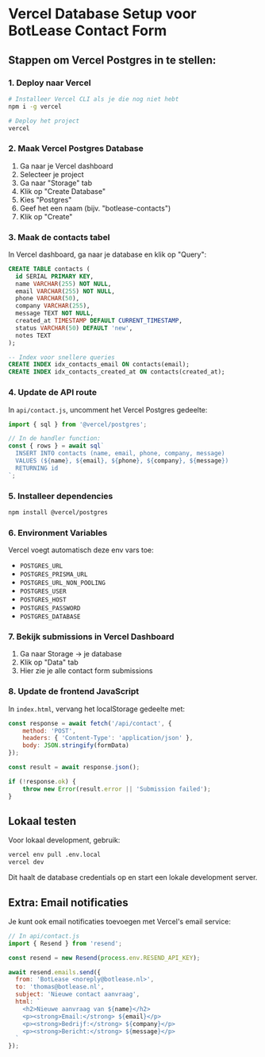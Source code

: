 # Vercel Database Setup voor BotLease Contact Form

## Stappen om Vercel Postgres in te stellen:

### 1. Deploy naar Vercel
```bash
# Installeer Vercel CLI als je die nog niet hebt
npm i -g vercel

# Deploy het project
vercel
```

### 2. Maak Vercel Postgres Database
1. Ga naar je Vercel dashboard
2. Selecteer je project
3. Ga naar "Storage" tab
4. Klik op "Create Database"
5. Kies "Postgres"
6. Geef het een naam (bijv. "botlease-contacts")
7. Klik op "Create"

### 3. Maak de contacts tabel
In Vercel dashboard, ga naar je database en klik op "Query":

```sql
CREATE TABLE contacts (
  id SERIAL PRIMARY KEY,
  name VARCHAR(255) NOT NULL,
  email VARCHAR(255) NOT NULL,
  phone VARCHAR(50),
  company VARCHAR(255),
  message TEXT NOT NULL,
  created_at TIMESTAMP DEFAULT CURRENT_TIMESTAMP,
  status VARCHAR(50) DEFAULT 'new',
  notes TEXT
);

-- Index voor snellere queries
CREATE INDEX idx_contacts_email ON contacts(email);
CREATE INDEX idx_contacts_created_at ON contacts(created_at);
```

### 4. Update de API route
In `api/contact.js`, uncomment het Vercel Postgres gedeelte:

```javascript
import { sql } from '@vercel/postgres';

// In de handler function:
const { rows } = await sql`
  INSERT INTO contacts (name, email, phone, company, message)
  VALUES (${name}, ${email}, ${phone}, ${company}, ${message})
  RETURNING id
`;
```

### 5. Installeer dependencies
```bash
npm install @vercel/postgres
```

### 6. Environment Variables
Vercel voegt automatisch deze env vars toe:
- `POSTGRES_URL`
- `POSTGRES_PRISMA_URL`
- `POSTGRES_URL_NON_POOLING`
- `POSTGRES_USER`
- `POSTGRES_HOST`
- `POSTGRES_PASSWORD`
- `POSTGRES_DATABASE`

### 7. Bekijk submissions in Vercel Dashboard
1. Ga naar Storage → je database
2. Klik op "Data" tab
3. Hier zie je alle contact form submissions

### 8. Update de frontend JavaScript
In `index.html`, vervang het localStorage gedeelte met:

```javascript
const response = await fetch('/api/contact', {
    method: 'POST',
    headers: { 'Content-Type': 'application/json' },
    body: JSON.stringify(formData)
});

const result = await response.json();

if (!response.ok) {
    throw new Error(result.error || 'Submission failed');
}
```

## Lokaal testen

Voor lokaal development, gebruik:
```bash
vercel env pull .env.local
vercel dev
```

Dit haalt de database credentials op en start een lokale development server.

## Extra: Email notificaties

Je kunt ook email notificaties toevoegen met Vercel's email service:

```javascript
// In api/contact.js
import { Resend } from 'resend';

const resend = new Resend(process.env.RESEND_API_KEY);

await resend.emails.send({
  from: 'BotLease <noreply@botlease.nl>',
  to: 'thomas@botlease.nl',
  subject: 'Nieuwe contact aanvraag',
  html: `
    <h2>Nieuwe aanvraag van ${name}</h2>
    <p><strong>Email:</strong> ${email}</p>
    <p><strong>Bedrijf:</strong> ${company}</p>
    <p><strong>Bericht:</strong> ${message}</p>
  `
});
```